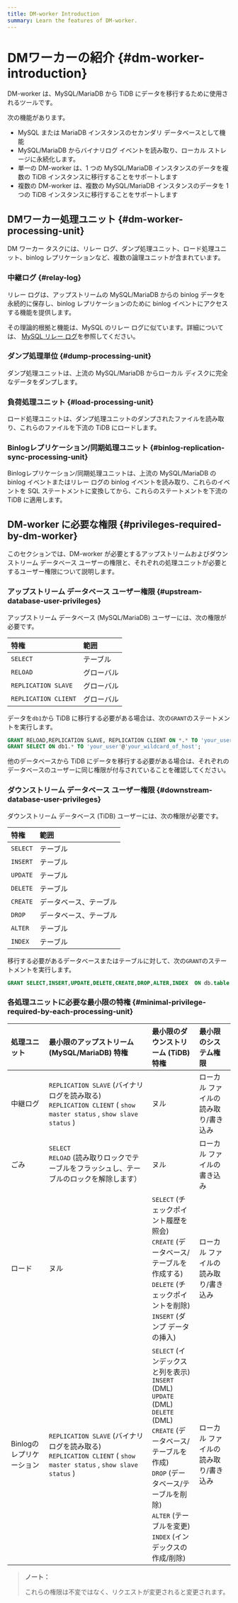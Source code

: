 ```yaml
---
title: DM-worker Introduction
summary: Learn the features of DM-worker.
---
```


# DMワーカーの紹介 {#dm-worker-introduction}

DM-worker は、MySQL/MariaDB から TiDB にデータを移行するために使用されるツールです。

次の機能があります。

-   MySQL または MariaDB インスタンスのセカンダリ データベースとして機能
-   MySQL/MariaDB からバイナリログ イベントを読み取り、ローカル ストレージに永続化します。
-   単一の DM-worker は、1 つの MySQL/MariaDB インスタンスのデータを複数の TiDB インスタンスに移行することをサポートします
-   複数の DM-worker は、複数の MySQL/MariaDB インスタンスのデータを 1 つの TiDB インスタンスに移行することをサポートします

## DMワーカー処理ユニット {#dm-worker-processing-unit}

DM ワーカー タスクには、リレー ログ、ダンプ処理ユニット、ロード処理ユニット、binlog レプリケーションなど、複数の論理ユニットが含まれています。

### 中継ログ {#relay-log}

リレー ログは、アップストリームの MySQL/MariaDB からの binlog データを永続的に保存し、binlog レプリケーションのために binlog イベントにアクセスする機能を提供します。

その理論的根拠と機能は、MySQL のリレー ログに似ています。詳細については、 [MySQL リレー ログ](https://dev.mysql.com/doc/refman/5.7/en/replica-logs-relaylog.html)を参照してください。

### ダンプ処理単位 {#dump-processing-unit}

ダンプ処理ユニットは、上流の MySQL/MariaDB からローカル ディスクに完全なデータをダンプします。

### 負荷処理ユニット {#load-processing-unit}

ロード処理ユニットは、ダンプ処理ユニットのダンプされたファイルを読み取り、これらのファイルを下流の TiDB にロードします。

### Binlogレプリケーション/同期処理ユニット {#binlog-replication-sync-processing-unit}

Binlogレプリケーション/同期処理ユニットは、上流の MySQL/MariaDB の binlog イベントまたはリレー ログの binlog イベントを読み取り、これらのイベントを SQL ステートメントに変換してから、これらのステートメントを下流の TiDB に適用します。

## DM-worker に必要な権限 {#privileges-required-by-dm-worker}

このセクションでは、DM-worker が必要とするアップストリームおよびダウンストリーム データベース ユーザーの権限と、それぞれの処理ユニットが必要とするユーザー権限について説明します。

### アップストリーム データベース ユーザー権限 {#upstream-database-user-privileges}

アップストリーム データベース (MySQL/MariaDB) ユーザーには、次の権限が必要です。

| 特権                   | 範囲    |
| :------------------- | :---- |
| `SELECT`             | テーブル  |
| `RELOAD`             | グローバル |
| `REPLICATION SLAVE`  | グローバル |
| `REPLICATION CLIENT` | グローバル |

データを`db1`から TiDB に移行する必要がある場合は、次の`GRANT`のステートメントを実行します。

```sql
GRANT RELOAD,REPLICATION SLAVE, REPLICATION CLIENT ON *.* TO 'your_user'@'your_wildcard_of_host'
GRANT SELECT ON db1.* TO 'your_user'@'your_wildcard_of_host';
```

他のデータベースから TiDB にデータを移行する必要がある場合は、それぞれのデータベースのユーザーに同じ権限が付与されていることを確認してください。

### ダウンストリーム データベース ユーザー権限 {#downstream-database-user-privileges}

ダウンストリーム データベース (TiDB) ユーザーには、次の権限が必要です。

| 特権       | 範囲          |
| :------- | :---------- |
| `SELECT` | テーブル        |
| `INSERT` | テーブル        |
| `UPDATE` | テーブル        |
| `DELETE` | テーブル        |
| `CREATE` | データベース、テーブル |
| `DROP`   | データベース、テーブル |
| `ALTER`  | テーブル        |
| `INDEX`  | テーブル        |

移行する必要があるデータベースまたはテーブルに対して、次の`GRANT`のステートメントを実行します。

```sql
GRANT SELECT,INSERT,UPDATE,DELETE,CREATE,DROP,ALTER,INDEX  ON db.table TO 'your_user'@'your_wildcard_of_host';
```

### 各処理ユニットに必要な最小限の特権 {#minimal-privilege-required-by-each-processing-unit}

| 処理ユニット          | 最小限のアップストリーム (MySQL/MariaDB) 特権                                                                            | 最小限のダウンストリーム (TiDB) 特権                                                                                                                                                                            | 最小限のシステム権限          |
| :-------------- | :--------------------------------------------------------------------------------------------------------- | :------------------------------------------------------------------------------------------------------------------------------------------------------------------------------------------------ | :------------------ |
| 中継ログ            | `REPLICATION SLAVE` (バイナリログを読み取る)<br/> `REPLICATION CLIENT` ( `show master status` , `show slave status` ) | ヌル                                                                                                                                                                                                | ローカル ファイルの読み取り/書き込み |
| ごみ              | `SELECT`<br/> `RELOAD` (読み取りロックでテーブルをフラッシュし、テーブルのロックを解除します）                                                | ヌル                                                                                                                                                                                                | ローカル ファイルの書き込み      |
| ロード             | ヌル                                                                                                         | `SELECT` (チェックポイント履歴を照会)<br/> `CREATE` (データベース/テーブルを作成する)<br/> `DELETE` (チェックポイントを削除)<br/> `INSERT` (ダンプ データの挿入)                                                                                  | ローカル ファイルの読み取り/書き込み |
| Binlogのレプリケーション | `REPLICATION SLAVE` (バイナリログを読み取る)<br/> `REPLICATION CLIENT` ( `show master status` , `show slave status` ) | `SELECT` (インデックスと列を表示)<br/> `INSERT` (DML)<br/> `UPDATE` (DML)<br/> `DELETE` (DML)<br/> `CREATE` (データベース/テーブルを作成)<br/> `DROP` (データベース/テーブルを削除)<br/> `ALTER` (テーブルを変更)<br/> `INDEX` (インデックスの作成/削除) | ローカル ファイルの読み取り/書き込み |

> **ノート：**
>
> これらの権限は不変ではなく、リクエストが変更されると変更されます。
